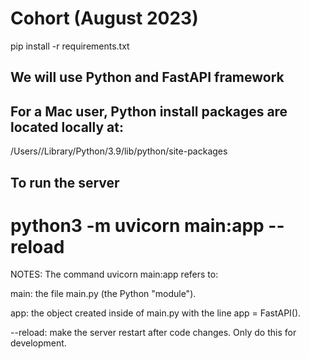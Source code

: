 # Cohort (August 2023)
pip install -r requirements.txt

## We will use Python and FastAPI framework

## For a Mac user, Python install packages are located locally at:
/Users/<userName>/Library/Python/3.9/lib/python/site-packages

## To run the server
# python3 -m uvicorn main:app --reload

NOTES:
The command uvicorn main:app refers to:

main: the file main.py (the Python "module").

app: the object created inside of main.py with the line app = FastAPI().

--reload: make the server restart after code changes. Only do this for development.